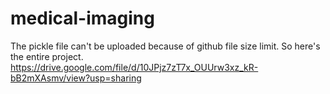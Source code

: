# medical-imaging

The pickle file can't be uploaded because of github file size limit.
So here's the entire project.
https://drive.google.com/file/d/10JPjz7zT7x_OUUrw3xz_kR-bB2mXAsmv/view?usp=sharing

